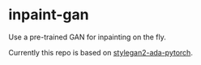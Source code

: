 # inpaint-gan

Use a pre-trained GAN for inpainting on the fly.

Currently this repo is based on [stylegan2-ada-pytorch](https://github.com/NVlabs/stylegan2-ada-pytorch).
